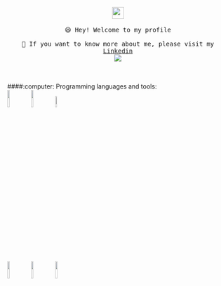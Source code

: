 <p align="center">
  <img src="https://user-images.githubusercontent.com/5679180/79618120-0daffb80-80be-11ea-819e-d2b0fa904d07.gif" width="27px">
  <br><br />
  <samp>
    😆 Hey! Welcome to my profile
    <br />
    <br />🌱 If you want to know more about me, please visit my <a href="https://www.linkedin.com/in/maiqi-hou-16061624b/">Linkedin</a>
    <br />
  </samp>

  <img align="center" src="https://github-readme-stats.vercel.app/api/top-langs/?username=HLeoF&layout=compact&theme=buefy&hide_border=true" />
  <br />
</p>
<p aligen = "center">
  <br><br />
  ####:computer: Programming languages and tools:
  <br />
  <code><img width="10%" src="https://www.vectorlogo.zone/logos/java/java-ar21.svg"></code>
  <code><img width="10%" src="https://www.vectorlogo.zone/logos/python/python-ar21.svg"></code>
  <code><img width="8%" src="https://www.vectorlogo.zone/logos/r-project/r-project-icon.svg"></code>
  <br />
  <code><img width="10%" src="https://www.vectorlogo.zone/logos/pocoo_flask/pocoo_flask-ar21.svg"></code>
  <code><img width="10%" src="https://www.vectorlogo.zone/logos/mysql/mysql-ar21.svg"></code>
  <code><img width="10%" src="https://www.vectorlogo.zone/logos/git-scm/git-scm-ar21.svg"></code>
  <br />
</p>
